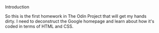 Introduction

So this is the first homework in The Odin Project that will get my hands dirty. I need to deconstruct the Google homepage and learn about how it's coded in terms of HTML and CSS.
